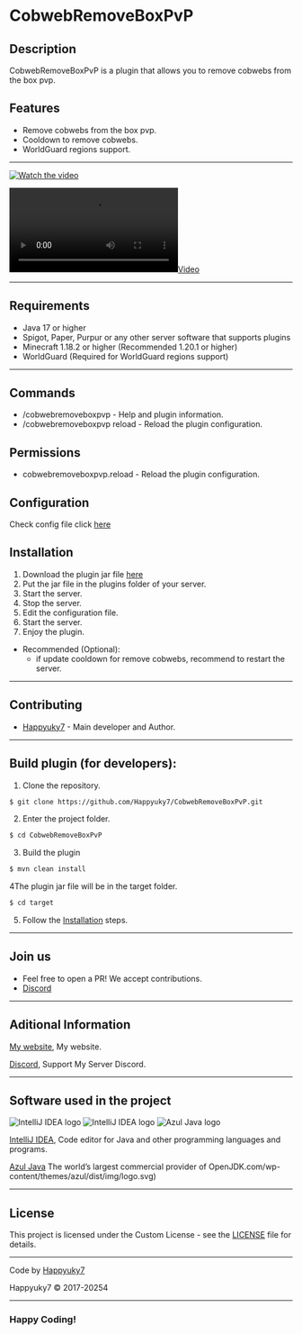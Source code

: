 # CobwebRemoveBoxPvP

## Description

CobwebRemoveBoxPvP is a plugin that allows you to remove cobwebs from the box pvp.

## Features
- Remove cobwebs from the box pvp.
- Cooldown to remove cobwebs.
- WorldGuard regions support.

---

[![Watch the video](https://raw.githubusercontent.com/Happyuky7/CobwebRemoveBoxPvP/)](https://raw.githubusercontent.com/Happyuky7/CobwebRemoveBoxPvP/raw/refs/heads/master/CobwebRemoveBoxPvP-Demo1.mp4)

[![Video](https://i.imgur.com/Ti2Q1w3.mp4)](https://i.imgur.com/Ti2Q1w3.mp4)


---

## Requirements
- Java 17 or higher
- Spigot, Paper, Purpur or any other server software that supports plugins
- Minecraft 1.18.2 or higher (Recommended 1.20.1 or higher)
- WorldGuard (Required for WorldGuard regions support)

---

## Commands
- /cobwebremoveboxpvp - Help and plugin information.
- /cobwebremoveboxpvp reload - Reload the plugin configuration.

## Permissions
- cobwebremoveboxpvp.reload - Reload the plugin configuration.

## Configuration

Check config file click [here](https://github.com/Happyuky7/CobwebRemoveBoxPvP/blob/master/src/main/resources/config.yml)

## Installation

1. Download the plugin jar file [here](https://github.com/Happyuky7/CobwebRemoveBoxPvP/releases)
2. Put the jar file in the plugins folder of your server.
3. Start the server.
4. Stop the server.
5. Edit the configuration file.
6. Start the server.
7. Enjoy the plugin.

- Recommended (Optional):
  - if update cooldown for remove cobwebs, recommend to restart the server.

---

## Contributing

- [Happyuky7](https://github.com/Happyuky7) - Main developer and Author.

---

## Build plugin (for developers):

1. Clone the repository.
```bash
$ git clone https://github.com/Happyuky7/CobwebRemoveBoxPvP.git
```

2. Enter the project folder.
```bash
$ cd CobwebRemoveBoxPvP
```

3. Build the plugin
```bash
$ mvn clean install
```

4The plugin jar file will be in the target folder.
```bash
$ cd target
```

5. Follow the [Installation](#Installation) steps.

---

## Join us

* Feel free to open a PR! We accept contributions.
* [Discord](https://discord.gg/3EebYUyeUX)

---

## Aditional Information

[My website](https://happy7.xyz), My website.

[Discord](https://discord.gg/3EebYUyeUX), Support My Server Discord.

---

## Software used in the project

![IntelliJ IDEA logo](https://resources.jetbrains.com/storage/products/company/brand/logos/IntelliJ_IDEA_icon.png?size=100px)
![IntelliJ IDEA logo](https://resources.jetbrains.com/storage/products/company/brand/logos/IntelliJ_IDEA.png)
![Azul Java logo](https://www.azul.com/wp-content/themes/azul/dist/img/logo.svg)

[IntelliJ IDEA](https://www.jetbrains.com/idea/), Code editor for Java and other programming languages and programs.

[Azul Java](https://www.azul.com/) The world’s largest commercial provider of OpenJDK.com/wp-content/themes/azul/dist/img/logo.svg)

---

## License

This project is licensed under the Custom License - see the [LICENSE](https://github.com/Happyuky7/CobwebRemoveBoxPvP/blob/master/LICENSE) file for details.

---

Code by [Happyuky7](https://github.com/Happyuky7/)

Happyuky7 © 2017-20254

---

### Happy Coding!
